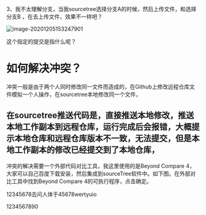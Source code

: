 3、我不太理解分支，当我sourcetree选择分支A的时候，然后上传文件，和选择分支B ，在去上传文件，效果不一样吧？

![image-20201205153247901](C:\Users\Xinje\AppData\Roaming\Typora\typora-user-images\image-20201205153247901.png)

这个指定的提交是指什么呢？

# 如何解决冲突？

冲突一般是由于两个人同时修改同一文件而造成的，在Github上修改远程仓库文件模拟一个人操作，在sourcetree本地修改同一个文件，

## 在sourcetree推送代码是，直接推送本地修改，推送本地工作副本到远程仓库，运行完成后会报错，大概提示本地仓库和远程仓库版本不一致，无法提交，但是本地工作副本的修改已经提交到了本地仓库，

冲突的解决需要一个外部代码对比工具，我这里使用的是Beyond Compare 4，大家可以自己百度下载安装，然后集成到sourceTree软件中。如下图。在外部对比工具中找到Beyond Compare 4的可执行程序，点击确定。

12345678去问人体于45678wertyuio



1234567890